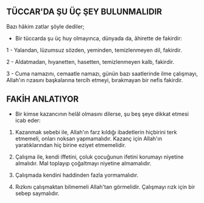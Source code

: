 ## TÜCCAR'DA ŞU ÜÇ ŞEY BULUNMALIDIR

Bazı hâkim zatlar şöyle dediler;

- Bir tüccarda şu üç huy olmayınca, dünyada da, âhirette de fakirdir:

1 - Yalandan, lüzumsuz sözden, yemin­den, temizlenmeyen dil, fakirdir.

2 - Aldatmadan, hıyanetten, hasetten, temizlenmeyen kalb, fakirdir.

3 - Cuma namazını, cemaatle namazı, günün bazı saatlerinde ilme çalışmayı, Al­lah'ın rızasını başkalarına tercih etmeyi, bı­rakmayan bir nefis fakirdir.

## FAKİH ANLATIYOR

- Bir kimse kazancının helâl olmasını dilerse, şu beş şeye dikkat etmesi icab eder:

1) Kazanmak sebebi ile, Allah'ın farz kıldığı ibadetlerin hiçbirini terk etmemeli, on­ları noksan yapmamalıdır. Kazanç için Allah'ın yaratıklarından hiç birine eziyet etmemelidir.

2) Çalışma ile, kendi iffetini, çoluk ço­cuğunun ifetini korumayı niyetine almalıdır.
Mal toplayıp çoğaltmayı niyetine almamalıdır.

3) Çalışmada kendini haddinden fazla yormamalıdır.

4) Rızkını çalışmaktan bilmemeli Allah'­tan görmelidir. Çalışmayı rızk için bir sebep
saymalıdır.
